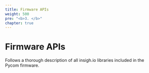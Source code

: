 ```yaml
---
title: Firmware APIs
weight: 500
pre: "<b>3. </b>"
chapter: true
---
```


# Firmware APIs

Follows a thorough description of all insigh.io libraries included in the Pycom firmware.
